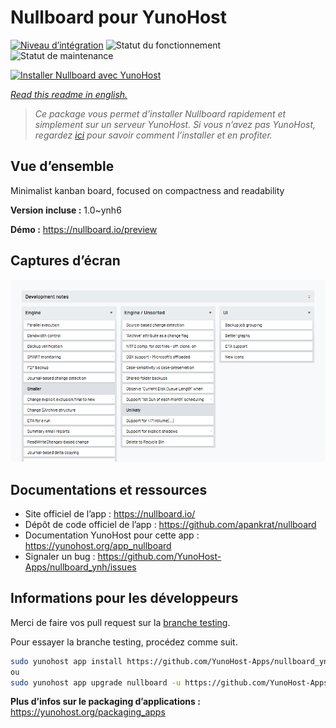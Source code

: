 <!--
N.B.: This README was automatically generated by https://github.com/YunoHost/apps/tree/master/tools/README-generator
It shall NOT be edited by hand.
-->

# Nullboard pour YunoHost

[![Niveau d’intégration](https://dash.yunohost.org/integration/nullboard.svg)](https://dash.yunohost.org/appci/app/nullboard) ![Statut du fonctionnement](https://ci-apps.yunohost.org/ci/badges/nullboard.status.svg) ![Statut de maintenance](https://ci-apps.yunohost.org/ci/badges/nullboard.maintain.svg)

[![Installer Nullboard avec YunoHost](https://install-app.yunohost.org/install-with-yunohost.svg)](https://install-app.yunohost.org/?app=nullboard)

*[Read this readme in english.](./README.md)*

> *Ce package vous permet d’installer Nullboard rapidement et simplement sur un serveur YunoHost.
Si vous n’avez pas YunoHost, regardez [ici](https://yunohost.org/#/install) pour savoir comment l’installer et en profiter.*

## Vue d’ensemble

Minimalist kanban board, focused on compactness and readability

**Version incluse :** 1.0~ynh6

**Démo :** https://nullboard.io/preview

## Captures d’écran

![Capture d’écran de Nullboard](./doc/screenshots/screenshot.png)

## Documentations et ressources

* Site officiel de l’app : <https://nullboard.io/>
* Dépôt de code officiel de l’app : <https://github.com/apankrat/nullboard>
* Documentation YunoHost pour cette app : <https://yunohost.org/app_nullboard>
* Signaler un bug : <https://github.com/YunoHost-Apps/nullboard_ynh/issues>

## Informations pour les développeurs

Merci de faire vos pull request sur la [branche testing](https://github.com/YunoHost-Apps/nullboard_ynh/tree/testing).

Pour essayer la branche testing, procédez comme suit.

``` bash
sudo yunohost app install https://github.com/YunoHost-Apps/nullboard_ynh/tree/testing --debug
ou
sudo yunohost app upgrade nullboard -u https://github.com/YunoHost-Apps/nullboard_ynh/tree/testing --debug
```

**Plus d’infos sur le packaging d’applications :** <https://yunohost.org/packaging_apps>